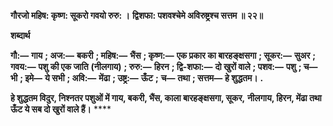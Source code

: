 **गौरजो महिष: कृष्ण: सूकरो गवयो रुरु: ।** **द्विशफा: पशवश्चेमे अविरुष्ट्रश्च सत्तम ॥ २२॥** 

**शब्दार्थ** 

**गौ:—** **गाय** **; अज:—** **बकरी** **; महिष:—** **भैंस** **; कृष्ण:—** **एक प्रकार का बारहङ्क्षसगा** **; सूकर:—** **सुअर** **; गवय:—** **पशु की एक जाति** **(नीलगाय)** **; रुरु:—** **हिरन** **; द्वि-शफा:—** **दो खुरों वाले** **; पशव:—** **पशु** **; च—** **भी** **; इमे—** **ये सभी** **; अवि:—** **मेंढा** **; उष्ट्र:—** **ऊँट** **;** **च—** **तथा** **; सत्तम—** **हे शुद्धतम।** **.** 

**हे शुद्धतम विदुर, निश्नतर पशुओं में गाय, बकरी, भैंस, काला बारहङ्क्षसगा, सूकर,** **नीलगाय, हिरन, मेंढा तथा ऊँट ये सब दो खुरों वाले हैं।** **** 